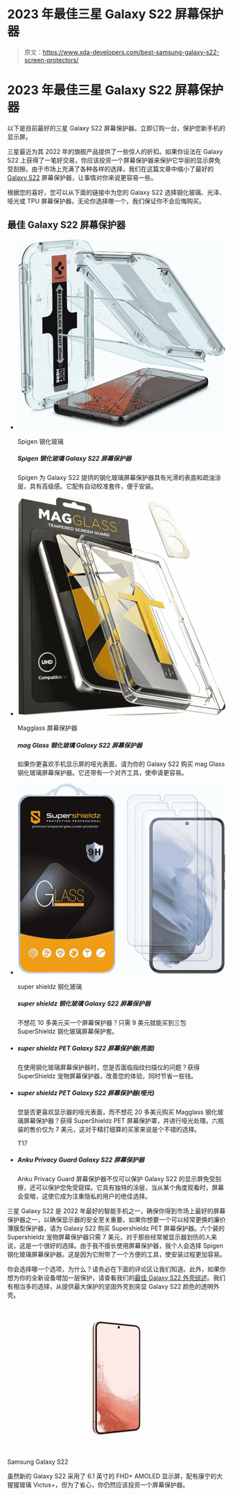 # 2023 年最佳三星 Galaxy S22 屏幕保护器

> 原文：<https://www.xda-developers.com/best-samsung-galaxy-s22-screen-protectors/>

# 2023 年最佳三星 Galaxy S22 屏幕保护器

以下是目前最好的三星 Galaxy S22 屏幕保护器。立即订购一台，保护您新手机的显示屏。

三星最近为其 2022 年的旗舰产品提供了一些惊人的折扣。如果你设法在 Galaxy S22 上获得了一笔好交易，你应该投资一个屏幕保护器来保护它华丽的显示屏免受刮擦。由于市场上充满了各种各样的选择，我们在这篇文章中缩小了最好的 [Galaxy S22](https://www.xda-developers.com/samsung-galaxy-s22-review/) 屏幕保护器，让事情对你来说更容易一些。

根据您的喜好，您可以从下面的链接中为您的 Galaxy S22 选择钢化玻璃、光泽、哑光或 TPU 屏幕保护器。无论你选择哪一个，我们保证你不会后悔购买。

## 最佳 Galaxy S22 屏幕保护器

*   <picture>![Unlike the NeoFlex screen protector, Spigen's Tempered Glass screen guard for the Galaxy S22 offers a smooth feel, thanks to its glass surface. It also comes with an auto-alignment installation kit.](img/88db544c2751053aff5e447d4871ffdd.png)</picture>

    Spigen 钢化玻璃

    ##### Spigen 钢化玻璃 Galaxy S22 屏幕保护器

    Spigen 为 Galaxy S22 提供的钢化玻璃屏幕保护器具有光滑的表面和疏油涂层，具有高级感。它配有自动校准套件，便于安装。

*   <picture>![The Magglass tempered glass screen protector for the Galaxy S22 includes a glass screen protector, a camera guard, and an easy application tool.](img/1276ab9861a9edbbafbb2ba169b9e5c7.png)</picture>

    Magglass 屏幕保护器

    ##### mag Glass 钢化玻璃 Galaxy S22 屏幕保护器

    如果你更喜欢手机显示屏的哑光表面，请为你的 Galaxy S22 购买 mag Glass 钢化玻璃屏幕保护器。它还带有一个对齐工具，使申请更容易。

*   <picture>![The Supershielz tempered glass screen protector for the Galaxy S22 is another affordable option that includes three temepered glass screen protectors for under $10.](img/0b4070aee8931e7dbecad7ca13781466.png)</picture>

    super shieldz 钢化玻璃

    ##### super shieldz 钢化玻璃 Galaxy S22 屏幕保护器

    不想花 10 多美元买一个屏幕保护器？只需 9 美元就能买到三包 SuperShieldz 钢化玻璃屏幕保护套。

*   ##### super shieldz PET Galaxy S22 屏幕保护器(亮面)

    在使用钢化玻璃屏幕保护器时，您是否面临指纹扫描仪的问题？获得 SuperShieldz 宠物屏幕保护器，改善您的体验，同时节省一些钱。

*   ##### super shieldz PET Galaxy S22 屏幕保护器(哑光)

    您是否更喜欢显示器的哑光表面，而不想花 20 多美元购买 Magglass 钢化玻璃屏幕保护器？获得 SuperShieldz PET 屏幕保护罩，并进行哑光处理。六瓶装的售价仅为 7 美元，这对于精打细算的买家来说是个不错的选择。

    T17
*   ##### Anku Privacy Guard Galaxy S22 屏幕保护器

    Anku Privacy Guard 屏幕保护器不仅可以保护 Galaxy S22 的显示屏免受刮擦，还可以保护您免受窥探。它具有独特的涂层，当从某个角度观看时，屏幕会变暗，这使它成为注重隐私的用户的绝佳选择。

三星 Galaxy S22 是 2022 年最好的智能手机之一，确保你得到市场上最好的屏幕保护器之一，以确保显示器的安全至关重要。如果你想要一个可以经常更换的廉价薄膜型保护器，请为 Galaxy S22 购买 Supershieldz PET 屏幕保护器。六个装的 Supershieldz 宠物屏幕保护器只需 7 美元，对于那些经常被显示器划伤的人来说，这是一个很好的选择。由于我不擅长使用屏幕保护器，我个人会选择 Spigen 钢化玻璃屏幕保护器。这是因为它附带了一个方便的工具，使安装过程更加容易。

你会选择哪一个选项，为什么？请务必在下面的评论区让我们知道。此外，如果你想为你的全新设备增加一层保护，请查看我们的[最佳 Galaxy S22 外壳综述](https://www.xda-developers.com/best-samsung-galaxy-s22-cases/)。我们有相当多的选择，从提供最大保护的坚固外壳到突显 Galaxy S22 颜色的透明外壳。

 <picture>![Although the new Galaxy S22 features a 6.1-inch FHD+ AMOLED display with Corning's Gorilla Glass Victus+, you should still invest in a screen protector for peace of mind.](img/14916154ec3cf985b312fed3198eef6e.png)</picture> 

Samsung Galaxy S22

虽然新的 Galaxy S22 采用了 6.1 英寸的 FHD+ AMOLED 显示屏，配有康宁的大猩猩玻璃 Victus+，但为了省心，你仍然应该投资一个屏幕保护器。